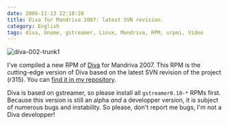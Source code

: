 ```yaml
---
date: 2006-11-13 22:18:28
title: Diva for Mandriva 2007: latest SVN revision.
category: English
tags: diva, Gnome, gstreamer, Linux, Mandriva, RPM, urpmi, Video
---
```


![diva-002-trunk1](/uploads/2006/diva-002-trunk1.png)

I've compiled a new RPM of [Diva](https://www.diva-project.org) for Mandriva 2007. This RPM is the cutting-edge version of Diva based on the latest SVN revision of the project (r315). You can [find it in my repository](https://github.com/kdeldycke/mandriva-specs).

Diva is based on gstreamer, so please install all `gstreamer0.10-*` RPMs first. Because this version is still an alpha _and_ a developper version, it is subject of numerous bugs and instability. So please, don't report me bugs, I'm not a Diva developper!
